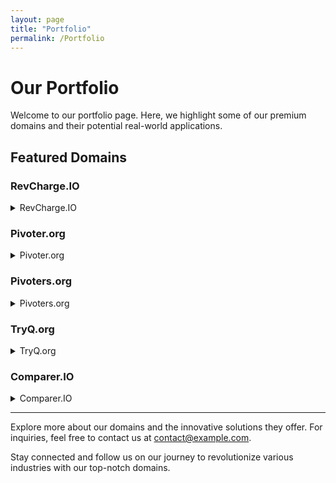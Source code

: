 ```yaml
---
layout: page
title: "Portfolio"
permalink: /Portfolio
---
```


# Our Portfolio

Welcome to our portfolio page. Here, we highlight some of our premium domains and their potential real-world applications.

## Featured Domains

### RevCharge.IO
<details>
  <summary>RevCharge.IO</summary>
  
  **RevCharge.IO** is at the forefront of green energy innovation. This domain is ideal for:

  - **EV Charging Solutions**: Providing state-of-the-art electric vehicle charging technology.
  - **Sustainable Energy**: Promoting the use of renewable energy sources.
  - **Smart Infrastructure**: Developing a comprehensive network of EV charging stations.

</details>

### Pivoter.org
<details>
  <summary>Pivoter.org</summary>
  
  **Pivoter.org** is designed to support startups and entrepreneurs looking to pivot their business models. Ideal use cases include:

  - **Business Consultancy**: Offering guidance on strategic pivots and business transformations.
  - **Educational Hub**: Providing resources, articles, and success stories on effective pivot strategies.
  - **Networking Platform**: Connecting entrepreneurs with mentors and peers.

</details>

### Pivoters.org
<details>
  <summary>Pivoters.org</summary>
  
  **Pivoters.org** focuses on building a community of innovators and entrepreneurs. It’s perfect for:

  - **Community Building**: Creating a space for like-minded individuals to share experiences and insights.
  - **Support Network**: Offering peer support and collaborative opportunities for startups.
  - **Event Hosting**: Organizing webinars, workshops, and networking events.

</details>

### TryQ.org
<details>
  <summary>TryQ.org</summary>
  
  **TryQ.org** is dedicated to fostering curiosity and encouraging hands-on learning. This domain is best suited for:

  - **Educational Programs**: Offering interactive courses and workshops in various fields.
  - **Innovation Labs**: Creating spaces for experimentation and prototyping.
  - **STEM Initiatives**: Promoting science, technology, engineering, and mathematics education.

</details>

### Comparer.IO
<details>
  <summary>Comparer.IO</summary>
  
  **Comparer.IO** is your go-to platform for comprehensive comparisons. Ideal applications include:

  - **Product Reviews**: Providing in-depth comparisons of products and services.
  - **Financial Comparisons**: Helping users choose the best financial products like credit cards, loans, and insurance.
  - **Travel Comparisons**: Offering comparisons of flights, hotels, and travel packages.

</details>

---

Explore more about our domains and the innovative solutions they offer. For inquiries, feel free to contact us at [contact@example.com](mailto:contact@example.com).

Stay connected and follow us on our journey to revolutionize various industries with our top-notch domains.
